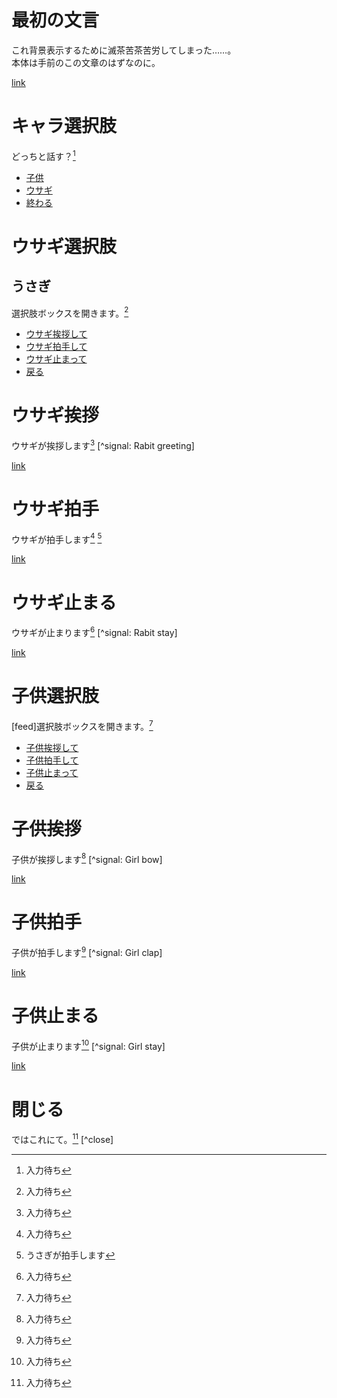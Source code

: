 最初の文言
==========
これ背景表示するために滅茶苦茶苦労してしまった……。  
本体は手前のこの文章のはずなのに。

[link](explain02.md#キャラ選択肢)

キャラ選択肢
===========
どっちと話す？[^wait]
* [子供](explain02.md#子供選択肢)
* [ウサギ](explain02.md#ウサギ選択肢)
* [終わる](explain02.md#閉じる)

ウサギ選択肢
===========
<h2 name_area="Name Area" main_area="Main Area">うさぎ</h2>

選択肢ボックスを開きます。[^wait]
* [ウサギ挨拶して](explain02.md#ウサギ挨拶)
* [ウサギ拍手して](explain02.md#ウサギ拍手)
* [ウサギ止まって](explain02.md#ウサギ止まる)
* [戻る](explain02.md#キャラ選択肢)

ウサギ挨拶
===========
ウサギが挨拶します[^wait]
[^signal: Rabit greeting]

[link](explain02.md#ウサギ選択肢)

ウサギ拍手
===========
ウサギが拍手します[^wait]
[^signal: Rabit clap]

[link](explain02.md#ウサギ選択肢)

ウサギ止まる
===========
ウサギが止まります[^wait]
[^signal: Rabit stay]

[link](explain02.md#ウサギ選択肢)

子供選択肢
===========
[feed]選択肢ボックスを開きます。[^wait]
* [子供挨拶して](explain02.md#子供挨拶)
* [子供拍手して](explain02.md#子供拍手)
* [子供止まって](explain02.md#子供止まる)
* [戻る](explain02.md#キャラ選択肢)

子供挨拶
===========
子供が挨拶します[^wait]
[^signal: Girl bow]

[link](explain02.md#子供選択肢)

子供拍手
===========
子供が拍手します[^wait]
[^signal: Girl clap]

[link](explain02.md#子供選択肢)

子供止まる
===========
子供が止まります[^wait]
[^signal: Girl stay]

[link](explain02.md#子供選択肢)

閉じる
===========
ではこれにて。[^wait]
[^close]

[^wait]: 入力待ち
[^signal: Rabit clap]: うさぎが拍手します
